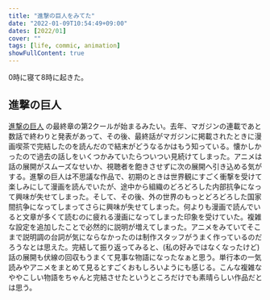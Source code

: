```yaml
---
title: "進撃の巨人をみてた"
date: "2022-01-09T10:54:49+09:00"
dates: [2022/01]
cover: ""
tags: [life, commic, animation]
showFullContent: true
---
```


0時に寝て8時に起きた。

## 進撃の巨人

[進撃の巨人](https://shingeki.tv/final/) の最終章の第2クールが始まるみたい。去年、マガジンの連載であと数話で終わりと発表があって、その後、最終話がマガジンに掲載されたときに漫画喫茶で完結したのを読んだので結末がどうなるかはもう知っている。懐かしかったので過去の話しをいくつかみていたらついつい見続けてしまった。アニメは話の展開がスムーズなせいか、視聴者を飽きさせずに次の展開へ引き込める気がする。進撃の巨人は不思議な作品で、初期のときは世界観にすごく衝撃を受けて楽しみにして漫画を読んでいたが、途中から組織のどろどろした内部抗争になって興味が失せてしまった。そして、その後、外の世界のもっとどろどろした国家間抗争になってしまってさらに興味が失せてしまった。何よりも漫画で読んでいると文章が多くて読むのに疲れる漫画になってしまった印象を受けていた。複雑な設定を追加したことで必然的に説明が増えてしまった。アニメをみていてそこまで説明調の台詞が気にならなかったのは制作スタッフがうまく作っているのだろうなとは思えた。完結して振り返ってみると、(私の好みではなくなったけど) 話の展開も伏線の回収もうまくて見事な物語になったなぁと思う。単行本の一気読みやアニメをまとめて見るとすごくおもしろいようにも感じる。こんな複雑なややこしい物語をちゃんと完結させたというところだけでも素晴らしい作品だとは思う。
